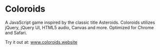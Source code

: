 Coloroids
=========
A JavaScript game inspired by the classic title Asteroids. Coloroids utilizes jQuery, jQuery UI, HTML5 audio, Canvas and more. Optimized for Chrome and Safari.

Try it out at: www.coloroids.website
